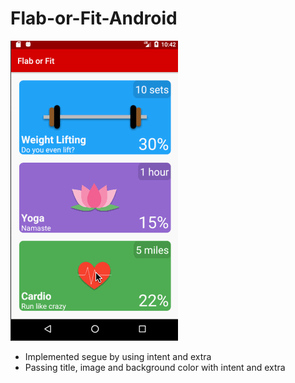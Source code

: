 # Flab-or-Fit-Android

![Image](https://github.com/liangjiapei/Flab-or-Fit-Android/blob/master/flab_or_fit_walkthrough.gif)

- Implemented segue by using intent and extra
- Passing title, image and background color with intent and extra
